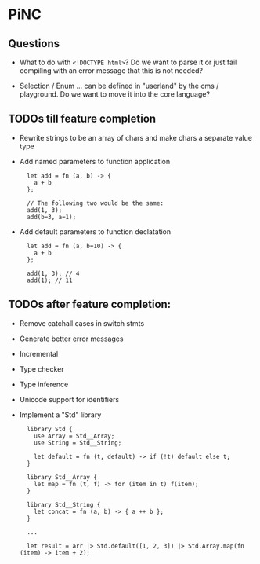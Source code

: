 # PiNC

## Questions

- What to do with `<!DOCTYPE html>`? Do we want to parse it or just fail compiling with an error message that this is
  not needed?

- Selection / Enum ... can be defined in "userland" by the cms / playground. Do we want to move it into the core
  language?

## TODOs till feature completion

- Rewrite strings to be an array of chars and make chars a separate value type

- Add named parameters to function application

  ```
    let add = fn (a, b) -> {
      a + b
    };

    // The following two would be the same:
    add(1, 3);
    add(b=3, a=1);
  ```

- Add default parameters to function declatation

  ```
    let add = fn (a, b=10) -> {
      a + b
    };

    add(1, 3); // 4
    add(1); // 11
  ```

## TODOs after feature completion:

- Remove catchall cases in switch stmts

- Generate better error messages

- Incremental

- Type checker

- Type inference

- Unicode support for identifiers

- Implement a "Std" library

  ```
    library Std {
      use Array = Std__Array;
      use String = Std__String;

      let default = fn (t, default) -> if (!t) default else t;
    }

    library Std__Array {
      let map = fn (t, f) -> for (item in t) f(item);
    }

    library Std__String {
      let concat = fn (a, b) -> { a ++ b };
    }

    ...

    let result = arr |> Std.default([1, 2, 3]) |> Std.Array.map(fn (item) -> item + 2);
  ```
